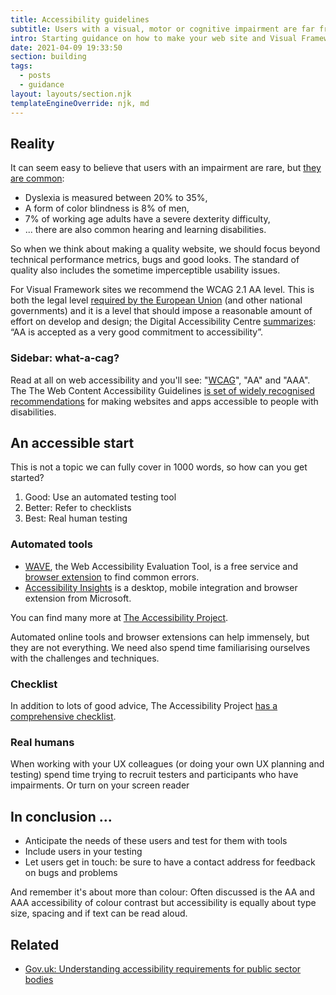 ```yaml
---
title: Accessibility guidelines
subtitle: Users with a visual, motor or cognitive impairment are far from rare.
intro: Starting guidance on how to make your web site and Visual Framework components more accessible.
date: 2021-04-09 19:33:50
section: building
tags:
  - posts
  - guidance
layout: layouts/section.njk
templateEngineOverride: njk, md
---
```


## Reality <a id="reality"></a>

It can seem easy to believe that users with an impairment are rare, but [they are common](https://www.powermapper.com/blog/website-accessibility-disability-statistics/):

- Dyslexia is measured between 20% to 35%,
- A form of color blindness is 8% of men,
- 7% of working age adults have a severe dexterity difficulty,
- ... there are also common hearing and learning disabilities.

So when we think about making a quality website, we should focus beyond technical performance metrics, bugs and good looks. The standard of quality also includes the sometime imperceptible usability issues.

For Visual Framework sites we recommend the WCAG 2.1 AA level. This is both the legal level [required by the European Union](https://www.deque.com/blog/eu-web-accessibility-compliance-and-legislation/) (and other national governments) and it is a level that should impose a reasonable amount of effort on develop and design; the Digital Accessibility Centre [summarizes](https://digitalaccessibilitycentre.org/index.php/blog/20-diary/187-the-icing-on-the-cake-the-difference-between-aa-and-aaa-compliance): “AA is accepted as a very good commitment to accessibility”.

### Sidebar: what-a-cag? <a id="sidebar"></a>

Read at all on web accessibility and you'll see: "[WCAG](https://www.w3.org/TR/WCAG20/)", "AA" and "AAA". The The Web Content Accessibility Guidelines [is set of widely recognised recommendations](https://tetralogical.com/articles/wcag-primer/) for making websites and apps accessible to people with disabilities.

## An accessible start <a id="start"></a>

This is not a topic we can fully cover in 1000 words, so how can you get started?

1. Good: Use an automated testing tool
2. Better: Refer to checklists
3. Best: Real human testing

### Automated tools

- [WAVE](https://wave.webaim.org/report#/http://stable.visual-framework.dev/), the Web Accessibility Evaluation Tool, is a free service and [browser extension](https://wave.webaim.org/extension/) to find common errors.
- [Accessibility Insights](https://accessibilityinsights.io/en/) is a desktop, mobile integration and browser extension from Microsoft.

You can find many more at [The Accessibility Project](https://www.a11yproject.com/resources/#tools).

Automated online tools and browser extensions can help immensely, but they are not everything. We need also spend time familiarising ourselves with the challenges and techniques.

### Checklist

In addition to lots of good advice, The Accessibility Project [has a comprehensive checklist](https://www.a11yproject.com/checklist/).

### Real humans

When working with your UX colleagues (or doing your own UX planning and testing) spend time trying to recruit testers and participants who have impairments. Or turn on your screen reader

## In conclusion ... <a id="conclusion"></a>

- Anticipate the needs of these users and test for them with tools
- Include users in your testing
- Let users get in touch: be sure to have a contact address for feedback on bugs and problems

And remember it's about more than colour: Often discussed is the AA and AAA accessibility of colour contrast but accessibility is equally about type size, spacing and if text can be read aloud.

## Related <a id="related"></a>

- [Gov.uk: Understanding accessibility requirements for public sector bodies](https://www.gov.uk/guidance/accessibility-requirements-for-public-sector-websites-and-apps)
